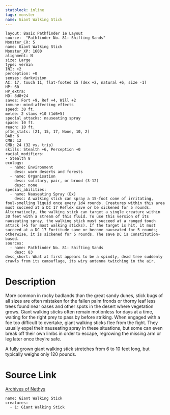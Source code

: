 ```yaml
---
statblock: inline
tags: monster
name: Giant Walking Stick
---
```

```statblock
layout: Basic Pathfinder 1e Layout
source:  "Pathfinder No. 81: Shifting Sands"
Monster_CR: 5
name: Giant Walking Stick
Monster_XP: 1600
alignment: N
size: Large
type: vermin
INI: +2
perception: +0
senses: darkvision
AC: 17, touch 11, flat-footed 15 (dex +2, natural +6, size -1)
HP: 60
HP_extra: 
HD: 8d8+24
saves: Fort +9, Ref +4, Will +2
immune: mind-affecting effects
speed: 30 ft.
melee: 2 slams +10 (1d6+5)
special_attacks: nauseating spray
space: 10 ft.
reach: 10 ft.
pf1e_stats: [21, 15, 17, None, 10, 2]
BAB: 6
CMB: 12
CMD: 24 (32 vs. trip)
skills: Stealth +6, Perception +0
racial_modifiers:
- Stealth 8
ecology:
  - name: Environment
    desc: warm deserts and forests
  - name: Organisation
    desc: solitary, pair, or brood (3-12)
    desc: none
special_abilities:
  - name: Nauseating Spray (Ex)
    desc: A walking stick can spray a 15-foot cone of irritating, foul-smelling liquid once every 1d4 rounds. Creatures within this area must succeed at a DC 17 Reflex save or be sickened for 5 rounds. Alternatively, the walking stick can target a single creature within 30 feet with a stream of this fluid. To use this version of its nauseating spray, the walking stick must succeed at a ranged touch attack (+5 for most walking sticks). If the target is hit, it must succeed at a DC 17 Fortitude save or become nauseated for 5 rounds; otherwise, it is sickened for 5 rounds. The save DC is Constitution-based.
sources:
  - name: Pathfinder No. 81: Shifting Sands
    desc: 83
desc_short: What at first appears to be a spindly, dead tree suddenly crawls from its camouflage, its wiry antenna twitching in the air.
```
# Description
More common in rocky badlands than the great sandy dunes, stick bugs of all sizes are often mistaken for the fallen palm fronds or thorny leaf less trees found near oases and other spots in the desert where vegetation grows. Giant walking sticks often remain motionless for days at a time, waiting for the right prey to pass by before striking. When engaged with a foe too difficult to overtake, giant walking sticks flee from the fight. They usually expel their nauseating spray in these situations, but some can even break off their own limbs in order to escape, regrowing the missing arm or leg later once they’re safe.

A fully grown giant walking stick stretches from 6 to 10 feet long, but typically weighs only 120 pounds.
# Source Link
[Archives of Nethys](https://aonprd.com/MonsterDisplay.aspx?ItemName=Giant%20Walking%20Stick)
```encounter-table
name: Giant Walking Stick
creatures:
  - 1: Giant Walking Stick
```
